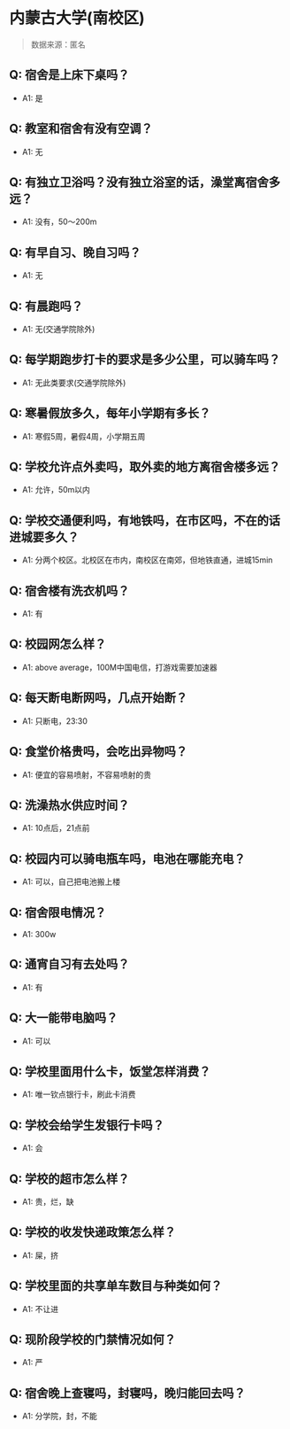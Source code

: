 # 内蒙古大学(南校区)

> 数据来源：匿名

## Q: 宿舍是上床下桌吗？

- A1: 是

## Q: 教室和宿舍有没有空调？

- A1: 无

## Q: 有独立卫浴吗？没有独立浴室的话，澡堂离宿舍多远？

- A1: 没有，50～200m

## Q: 有早自习、晚自习吗？

- A1: 无

## Q: 有晨跑吗？

- A1: 无(交通学院除外)

## Q: 每学期跑步打卡的要求是多少公里，可以骑车吗？

- A1: 无此类要求(交通学院除外)

## Q: 寒暑假放多久，每年小学期有多长？

- A1: 寒假5周，暑假4周，小学期五周

## Q: 学校允许点外卖吗，取外卖的地方离宿舍楼多远？

- A1: 允许，50m以内

## Q: 学校交通便利吗，有地铁吗，在市区吗，不在的话进城要多久？

- A1: 分两个校区。北校区在市内，南校区在南郊，但地铁直通，进城15min

## Q: 宿舍楼有洗衣机吗？

- A1: 有

## Q: 校园网怎么样？

- A1: above average，100M中国电信，打游戏需要加速器

## Q: 每天断电断网吗，几点开始断？

- A1: 只断电，23:30

## Q: 食堂价格贵吗，会吃出异物吗？

- A1: 便宜的容易喷射，不容易喷射的贵

## Q: 洗澡热水供应时间？

- A1: 10点后，21点前

## Q: 校园内可以骑电瓶车吗，电池在哪能充电？

- A1: 可以，自己把电池搬上楼

## Q: 宿舍限电情况？

- A1: 300w

## Q: 通宵自习有去处吗？

- A1: 有

## Q: 大一能带电脑吗？

- A1: 可以

## Q: 学校里面用什么卡，饭堂怎样消费？

- A1: 唯一钦点银行卡，刷此卡消费

## Q: 学校会给学生发银行卡吗？

- A1: 会

## Q: 学校的超市怎么样？

- A1: 贵，烂，缺

## Q: 学校的收发快递政策怎么样？

- A1: 屎，挤

## Q: 学校里面的共享单车数目与种类如何？

- A1: 不让进

## Q: 现阶段学校的门禁情况如何？

- A1: 严

## Q: 宿舍晚上查寝吗，封寝吗，晚归能回去吗？

- A1: 分学院，封，不能

